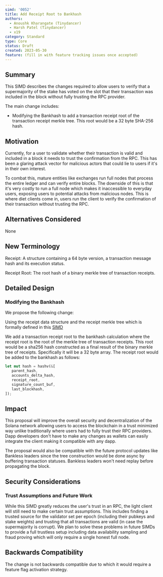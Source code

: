 ```yaml
---
simd: '0052'
title: Add Receipt Root to Bankhash
authors:
  - Anoushk Kharangate (Tinydancer)
  - Harsh Patel (Tinydancer)
  - x19
category: Standard
type: Core
status: Draft
created: 2023-05-30
feature: (fill in with feature tracking issues once accepted)
---
```


## Summary

This SIMD describes the changes required to allow users to
verify that a supermajority of the stake has voted on the slot that their
transaction was included in the block without fully trusting the RPC provider.

The main change includes:

- Modifying the Bankhash to add a transaction receipt root of the transaction
  receipt merkle tree. This root would be a 32 byte SHA-256 hash.

## Motivation

Currently, for a user to validate whether their transaction is valid and included
in a block it needs to trust the confirmation from the RPC. This has been a glaring
attack vector for malicious actors that could lie to users if it's in their own interest.

To combat this, mature entities like exchanges run full nodes that process the
entire ledger and can verify entire blocks. The downside of this is that it's
very costly to run a full node which makes it inaccessible to everyday users,
exposing users to potential attacks from malicious nodes.
This is where diet clients come in, users run the client to verify
the confirmation of their transaction without trusting the RPC.

## Alternatives Considered

None

## New Terminology

Receipt: A structure containing a 64 byte version, a transaction message hash 
and its execution status.

Receipt Root: The root hash of a binary merkle tree of transaction receipts.

## Detailed Design

### Modifying the Bankhash

We propose the following change:

Using the receipt data structure and the receipt merkle tree which is formally
defined in this [SIMD]([https://github.com/tinydancer-io/solana-improvement-documents](https://github.com/tinydancer-io/solana-improvement-documents/blob/transaction-receipt/proposals/0064-transaction-receipt.md))

We add a transaction receipt root to the bankhash calculation where the receipt
root is the root of the merkle tree of transaction receipts. 
This root would be a sha256 hash constructed as a final result of the 
binary merkle tree of receipts. Specifically it will be a 32 byte array. 
The receipt root would be added to the bankhash as follows:

   ``` rust
   let mut hash = hashv(&[
      parent_hash,
      accounts_delta_hash,
      receipt_root,
      signature_count_buf,
      last_blockhash,
   ]);
   ```

## Impact

This proposal will improve the overall security and decentralization of the Solana
network allowing users to access the blockchain in a trust minimized way unlike
traditionally where users had to fully trust their RPC providers. Dapp developers
don't have to make any changes as wallets can easily integrate the client making
it compatible with any dapp.

The proposal would also be compatible with the future protocol updates like
Bankless leaders since the tree construction would be done async by buffering
transaction statuses. Bankless leaders won't need replay before propagating
the block.

## Security Considerations

### Trust Assumptions and Future Work

While this SIMD greatly reduces the user's trust in an RPC, the light client will
 still need to make certain trust assumptions. This includes finding a trusted
 source for the validator set per epoch (including their pubkeys and stake weights)
 and trusting that all transactions are valid (in case the supermajority is corrupt).
 We plan to solve these problems in future SIMDs to provide a full trustless setup
 including data availability sampling and fraud proving which will only require a
 single honest full node.

## Backwards Compatibility

The change is not backwards compatible due to which it would require
a feature flag activation strategy.
